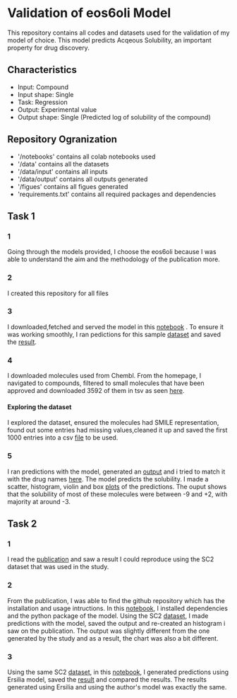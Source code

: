 # Validation of eos6oli Model
This repository contains all codes and datasets used for the validation of my model of choice. This model predicts Acqeous Solubility, an important property for drug discovery.
## Characteristics
* Input: Compound
* Input shape: Single
* Task: Regression
* Output: Experimental value
* Output shape: Single (Predicted log of solubility of the compound)

## Repository Ogranization
* '/notebooks' contains all colab notebooks used
* '/data' contains all the datasets
* '/data/input' contains all inputs
* '/data/output' contains all outputs generated
* '/figues' contains all figues generated
* 'requirements.txt' contains all required packages and dependencies

## Task 1
### 1
Going through the models provided, I choose the eos6oli because I was able to understand the aim and the methodology of the publication more.
### 2
I created this repository for all files
### 3
I downloaded,fetched and served the model in this [notebook](/notebooks/Ersilia_Week2_Task1_3to4.ipynb) . To ensure it was working smoothly, I ran pedictions for this sample [dataset](/data/input/eml_canonical.csv) and saved the [result](/data/output/eos6oli_output.csv).
### 4
I downloaded molecules used from Chembl. From the homepage, I navigated to compounds, filtered to small molecules that have been approved and downloaded 3592 of them in tsv as seen [here](/data/input/Chembl.tsv).
#### Exploring the dataset
I explored the dataset, ensured the molecules had SMILE representation, found out some entries had missing values,cleaned it up and saved the first 1000 entries into a csv [file](/data/input/1000molecules.csv) to be used.
### 5
I ran predictions with the model, generated an [output](/data/output/1000predictions.csv) and i tried to match it with the drug names [here](/data/output/predictions.csv). The model predicts the solubility. I made a scatter, histogram, violin and box [plots](/figures/molecules) of the predictions. The ouput shows that the solubility of most of these molecules were between -9 and +2, with  majority at around -3.

## Task 2
### 1
I read the [publication](/eos6oli.pdf) and saw a result I could reproduce using the SC2 dataset that was used in the study. 
### 2
From the publication, I was able to find the github repository which has the installation and usage intructions. In this [notebook](/notebooks/Ersilia_Week2_Task2_2.ipynb), I installed dependencies and the python package of the model. Using the SC2 [dataset](/data/input/llinas2020_raw.csv), I made predictions with the model, saved the output and re-created an histogram i saw on the publication. The output was slightly different from the one generated by the study and as a result, the chart was also a bit different.
### 3
Using the same SC2 [dataset](/data/input/llinas2020_raw.csv), in this [notebook](/notebooks/Ersilia_Week2_Task2_3.ipynb), I generated predictions using Ersilia model, saved the [result](/data/output/ErsiliaSoltranet.csv) and compared the results. The results generated using Ersilia and using the author's model was exactly the same.
